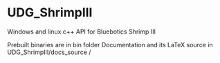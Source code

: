 UDG_ShrimpIII
=============

Windows and linux c++ API for Bluebotics Shrimp III

Prebuilt binaries are in bin folder
Documentation and its LaTeX source in UDG_ShrimpIII/docs_source / 
